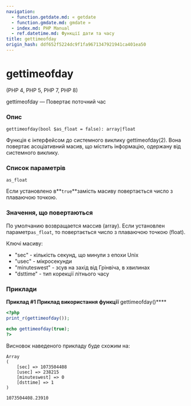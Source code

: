 ```yaml
---
navigation:
  - function.getdate.md: « getdate
  - function.gmdate.md: gmdate »
  - index.md: PHP Manual
  - ref.datetime.md: Функції дати та часу
title: gettimeofday
origin_hash: ddf652f5224dc9f1fa9671347921941ca401ea50
---
```

# gettimeofday

(PHP 4, PHP 5, PHP 7, PHP 8)

gettimeofday — Повертає поточний час

### Опис

```methodsynopsis
gettimeofday(bool $as_float = false): array|float
```

Функція є інтерфейсом до системного виклику gettimeofday(2). Вона повертає асоціативний масив, що містить інформацію, одержану від системного виклику.

### Список параметрів

`as_float`

Если установлено в\*\*`true`\*\*замість масиву повертається число з плаваючою точкою.

### Значення, що повертаються

По умолчанию возвращается массив (array). Если установлен параметр`as_float`, то повертається число з плаваючою точкою (float).

Ключі масиву:

-   "sec" - кількість секунд, що минули з епохи Unix
-   "usec" - мікросекунди
-   "minuteswest" - зсув на захід від Грінвіча, в хвилинах
-   "dsttime" - тип корекції літнього часу

### Приклади

**Приклад #1 Приклад використання функції** gettimeofday()\*\*\*\*

```php
<?php
print_r(gettimeofday());

echo gettimeofday(true);
?>
```

Висновок наведеного прикладу буде схожим на:

```
Array
(
    [sec] => 1073504408
    [usec] => 238215
    [minuteswest] => 0
    [dsttime] => 1
)

1073504408.23910
```

